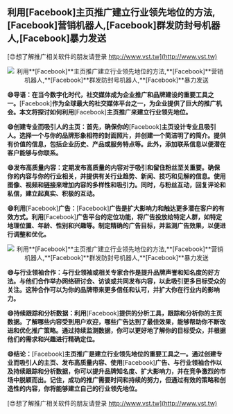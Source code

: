 ## **利用**[Facebook]**主页推广建立行业领先地位的方法,**[Facebook]**营销机器人,**[Facebook]**群发防封号机器人,**[Facebook]**暴力发送**

[😍想了解推广相关软件的朋友请登录 http://www.vst.tw](http://www.vst.tw)

 <center><img src="https://vst.tw/MP4/tuiguang/png/1.png" alt="利用**[Facebook]**主页推广建立行业领先地位的方法,**[Facebook]**营销机器人,**[Facebook]**群发防封号机器人,**[Facebook]**暴力发送"></center>

**😄导语：在当今数字化时代，社交媒体成为企业推广和品牌建设的重要工具之一。**[Facebook]**作为全球最大的社交媒体平台之一，为企业提供了巨大的推广机会。本文将探讨如何利用**[Facebook]**主页推广来建立行业领先地位。**

**😄创建专业而吸引人的主页：首先，确保你的**[Facebook]**主页设计专业且吸引人。选择一个与你的品牌形象相符的封面照片，并创建一个简洁明了的简介。提供有价值的信息，包括企业历史、产品或服务特点等。此外，添加联系信息以便潜在客户能够与你联系。**

**😄发布高质量内容：定期发布高质量的内容对于吸引和留住粉丝至关重要。确保你的内容与你的行业相关，并提供有关行业趋势、新闻、技巧和见解的信息。使用图像、视频和链接来增加内容的多样性和吸引力。同时，与粉丝互动，回复评论和私信，建立起真实、积极的互动。**

**😄利用**[Facebook]**广告：**[Facebook]**广告是扩大影响力和触达更多潜在客户的有效方式。利用**[Facebook]**广告平台的定位功能，将广告投放给特定人群，如特定地理位置、年龄、性别和兴趣等。制定精确的广告目标，并监测广告效果，以便进行调整和优化。**

 <center><img src="https://vst.tw/MP4/tuiguang/png/5.png" alt="利用**[Facebook]**主页推广建立行业领先地位的方法,**[Facebook]**营销机器人,**[Facebook]**群发防封号机器人,**[Facebook]**暴力发送"></center>

**😄与行业领袖合作：与行业领袖或相关专家合作是提升品牌声誉和知名度的好方法。与他们合作举办网络研讨会、访谈或共同发布内容，以此吸引更多目标受众的关注。这种合作可以为你的品牌带来更多信任和认可，并扩大你在行业内的影响力。**

**😄持续跟踪和分析数据：利用**[Facebook]**提供的分析工具，跟踪和分析你的主页数据。了解哪些内容受到用户欢迎，哪些广告达到了最佳效果，能够帮助你不断改进和优化推广策略。通过持续监测数据，你可以更好地了解你的目标受众，并根据他们的需求和兴趣进行精确定位。**

**😄结论：**[Facebook]**主页推广是建立行业领先地位的重要工具之一。通过创建专业而吸引人的主页、发布高质量内容、使用**[Facebook]**广告、与行业领袖合作以及持续跟踪和分析数据，你可以提升品牌知名度、扩大影响力，并在竞争激烈的市场中脱颖而出。记住，成功的推广需要时间和持续的努力，但通过有效的策略和创造性的内容，你将能够建立自己的行业领先地位。**

[😍想了解推广相关软件的朋友请登录 http://www.vst.tw](http://www.vst.tw)



